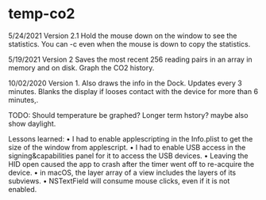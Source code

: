 #  temp-co2
5/24/2021
Version 2.1
Hold the mouse down on the window to see the statistics. You can <command>-c even when the mouse is down to copy the statistics.

5/19/2021
Version 2
Saves the most recent 256 reading pairs in an array in memory and on disk. Graph the CO2 history.

10/02/2020
Version 1.
Also draws the info in the Dock. Updates every 3 minutes. Blanks the display if looses contact with the device for more than 6 minutes,.

TODO: Should temperature be graphed? Longer term hstory? maybe also show daylight.

Lessons learned:
• I had to enable applescripting in the Info.plist to get the size of the window from applescript.
• I had to enable USB access in the signing&capabilities panel for it to access the USB devices.
• Leaving the HID open caused the app to crash after the timer went off to re-acquire the device.
• in macOS, the layer array of a view includes the layers of its subviews.
• NSTextField will consume mouse clicks, even if it is not enabled.
